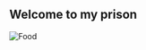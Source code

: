 ## Welcome to my prison
  ![Food](https://upload.wikimedia.org/wikipedia/commons/9/9a/Big_Mac_hamburger.jpg)
